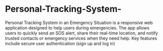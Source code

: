 # Personal-Tracking-System-
Personal Tracking System in an Emergency Situation is a responsive web application designed to help users during emergencies. The app allows users to quickly send an SOS alert, share their real-time location, and notify trusted contacts or emergency services when they need help. Key features include secure user authentication (sign up and log in)
